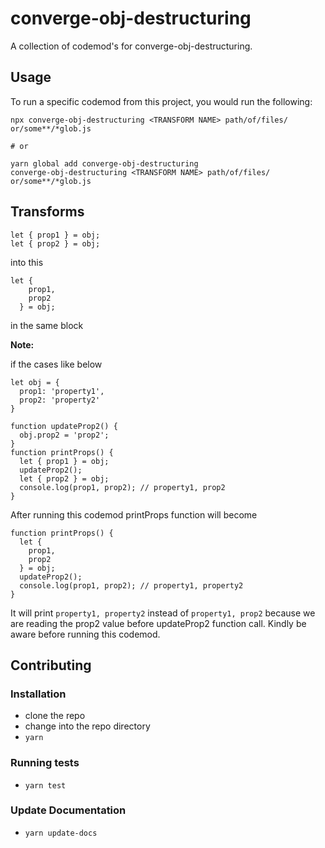 # converge-obj-destructuring


A collection of codemod's for converge-obj-destructuring.

## Usage

To run a specific codemod from this project, you would run the following:

```
npx converge-obj-destructuring <TRANSFORM NAME> path/of/files/ or/some**/*glob.js

# or

yarn global add converge-obj-destructuring
converge-obj-destructuring <TRANSFORM NAME> path/of/files/ or/some**/*glob.js
```

## Transforms

<!--TRANSFORMS_START-->
```
let { prop1 } = obj;
let { prop2 } = obj;
```

into this

```
let {
    prop1,
    prop2
  } = obj;
```
in the same block
<!--TRANSFORMS_END-->
**Note:**

if the cases like below

```
let obj = {
  prop1: 'property1',
  prop2: 'property2'
}

function updateProp2() {
  obj.prop2 = 'prop2';
}
function printProps() {
  let { prop1 } = obj;
  updateProp2();
  let { prop2 } = obj;
  console.log(prop1, prop2); // property1, prop2
}
```

After running this codemod printProps function will become 

```
function printProps() {
  let {
    prop1,
    prop2
  } = obj;
  updateProp2();
  console.log(prop1, prop2); // property1, property2
}
```

It will print `property1, property2` instead of `property1, prop2` because we are reading the prop2 value before updateProp2 function call. Kindly be aware before running this codemod.

## Contributing

### Installation

* clone the repo
* change into the repo directory
* `yarn`

### Running tests

* `yarn test`

### Update Documentation

* `yarn update-docs`